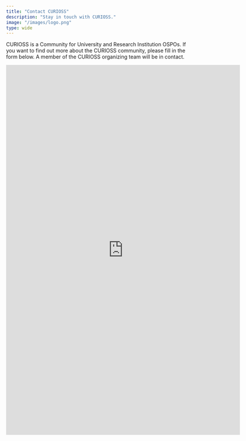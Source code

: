 ```yaml
---
title: "Contact CURIOSS"
description: "Stay in touch with CURIOSS."
image: "/images/logo.png"
type: wide
---
```


CURIOSS is a Community for University and Research Institution OSPOs. If you want to find out more about the CURIOSS community, please fill in the form below. A member of the CURIOSS organizing team will be in contact. 

<iframe src="https://docs.google.com/forms/d/e/1FAIpQLSearMat2uQXl5eUVuji4yHWdjYOLIeTOQdFoJza9qT7sZJu0Q/viewform?embedded=true" width="640" height="1012" frameborder="0" marginheight="0" marginwidth="0">Loading…</iframe>
    
